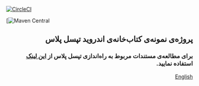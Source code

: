 [![CircleCI](https://circleci.com/gh/tapsellorg/TapsellPlusSDK-AndroidSample.svg?style=svg)](https://circleci.com/gh/tapsellorg/TapsellPlusSDK-AndroidSample)  

[![Maven Central](https://img.shields.io/nexus/r/ir.tapsell.plus/tapsell-plus-sdk-android?label=Tapsell%20Plus%20Android&server=https%3A%2F%2Fs01.oss.sonatype.org)

## <div dir="rtl">پروژه‌ی نمونه‌ی کتاب‌خانه‌ی اندروید تپسل پلاس</div>

### <div dir="rtl">برای مطالعه‌ی مستندات مربوط به راه‌اندازی تپسل پلاس از <a href="https://docs.tapsell.ir/plus-sdk/android/main/">این لینک</a> استفاده نمایید.</div>

<div dir="rtl"><a href="https://github.com/tapsellorg/TapsellPlusSDK-AndroidSample/blob/master/README_EN.md">English</a></div>
